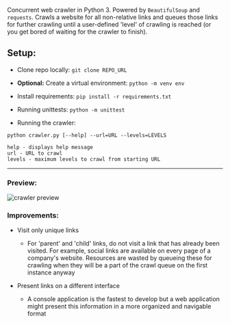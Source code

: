 Concurrent web crawler in Python 3. Powered by `BeautifulSoup` and `requests`. Crawls a website for all non-relative links and queues those links for further crawling until a user-defined 'level' of crawling is reached (or you get bored of waiting for the crawler to finish).

## Setup:

- Clone repo locally: `git clone REPO_URL`
- **Optional:** Create a virtual environment: `python -m venv env`
- Install requirements: `pip install -r requirements.txt`

- Running unittests: `python -m unittest`
- Running the crawler:
```
python crawler.py [--help] --url=URL --levels=LEVELS

help - displays help message
url - URL to crawl
levels - maximum levels to crawl from starting URL
```

----

### Preview:

![crawler preview](https://i.ibb.co/j4PDcwB/crawler.png)

### Improvements:

- Visit only unique links
    - For 'parent' and 'child' links, do not visit a link that has already been visited. For example, social links are available on every page of a company's website. Resources are wasted by queueing these for crawling when they will be a part of the crawl queue on the first instance anyway

- Present links on a different interface
    - A console application is the fastest to develop but a web application might present this information in a more organized and navigable format

